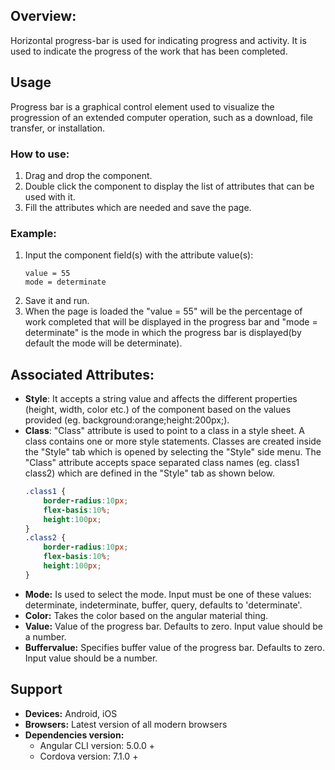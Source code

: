 ## Overview: 
Horizontal progress-bar is used for indicating progress and activity. It is used to indicate the progress of the work that has been completed. 

## Usage
Progress bar is a graphical control element used to visualize the progression of an extended computer operation, such as a download, file transfer, or installation.

### How to use:   
1. Drag and drop the component. 
2. Double click the component to display the list of attributes that can be used with it.
3. Fill the attributes which are needed and save the page.

### Example: 
1. Input the component field(s) with the attribute value(s):
    ``` 
    value = 55
    mode = determinate
    ```
2. Save it and run.
3. When the page is loaded the "value = 55" will be the percentage of work completed that will be displayed in the progress bar and "mode = determinate" is the mode in which the progress bar is displayed(by default the mode will be determinate).

## Associated Attributes:
- **Style**: It accepts a string value and affects the different properties (height, width, color etc.) of the component based on the values provided (eg. background:orange;height:200px;).
- **Class**: "Class" attribute is used to point to a class in a style sheet. A class contains one or more style statements. Classes are created inside the "Style" tab which is opened by selecting the "Style" side menu. The "Class" attribute accepts space separated class names (eg. class1 class2) which are defined in the "Style" tab as shown below.
    ```css
    .class1 {
        border-radius:10px;
        flex-basis:10%;
        height:100px;
    }
    .class2 {
        border-radius:10px;
        flex-basis:10%;
        height:100px;
    }
- **Mode:** Is used to select the mode. Input must be one of these values: determinate, indeterminate, buffer, query, defaults to 'determinate'. 
- **Color:** Takes the color based on the angular material thing.
- **Value:** Value of the progress bar. Defaults to zero. Input value should be a number.
- **Buffervalue:** Specifies buffer value of the progress bar. Defaults to zero. Input value should be a number.

## Support
- **Devices:** Android, iOS
- **Browsers:**  Latest version of all modern browsers
- **Dependencies version:** 
    - Angular CLI version: 5.0.0 + 
    - Cordova version: 7.1.0 +

